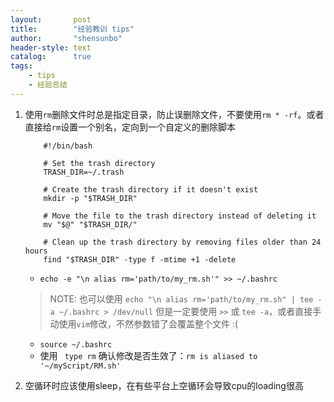 ```yaml
---
layout:       post
title:        "经验教训 tips"
author:       "shensunbo"
header-style: text
catalog:      true
tags:
    - tips
    - 经验总结
---
```


1. 使用`rm`删除文件时总是指定目录，防止误删除文件，不要使用`rm * -rf`。或者直接给`rm`设置一个别名，定向到一个自定义的删除脚本
    ```
        #!/bin/bash

        # Set the trash directory
        TRASH_DIR=~/.trash

        # Create the trash directory if it doesn't exist
        mkdir -p "$TRASH_DIR"

        # Move the file to the trash directory instead of deleting it
        mv "$@" "$TRASH_DIR/"

        # Clean up the trash directory by removing files older than 24 hours
        find "$TRASH_DIR" -type f -mtime +1 -delete
    ```
    * `echo -e "\n alias rm='path/to/my_rm.sh'" >> ~/.bashrc`
    > NOTE: 也可以使用 `echo "\n alias rm='path/to/my_rm.sh" | tee -a ~/.bashrc > /dev/null` 
    > 但是一定要使用 `>>` 或 `tee -a`，或者直接手动使用`vim`修改，不然参数错了会覆盖整个文件 :(
    * `source ~/.bashrc`
    * 使用 ` type rm` 确认修改是否生效了：`rm is aliased to '~/myScript/RM.sh'`

2. 空循环时应该使用sleep，在有些平台上空循环会导致cpu的loading很高